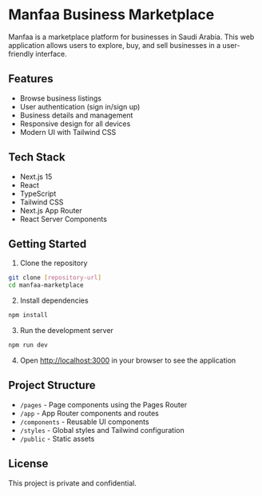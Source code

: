 # Manfaa Business Marketplace

Manfaa is a marketplace platform for businesses in Saudi Arabia. This web application allows users to explore, buy, and sell businesses in a user-friendly interface.

## Features

- Browse business listings
- User authentication (sign in/sign up)
- Business details and management
- Responsive design for all devices
- Modern UI with Tailwind CSS

## Tech Stack

- Next.js 15
- React
- TypeScript
- Tailwind CSS
- Next.js App Router
- React Server Components

## Getting Started

1. Clone the repository
```bash
git clone [repository-url]
cd manfaa-marketplace
```

2. Install dependencies
```bash
npm install
```

3. Run the development server
```bash
npm run dev
```

4. Open [http://localhost:3000](http://localhost:3000) in your browser to see the application

## Project Structure

- `/pages` - Page components using the Pages Router
- `/app` - App Router components and routes
- `/components` - Reusable UI components
- `/styles` - Global styles and Tailwind configuration
- `/public` - Static assets

## License

This project is private and confidential. 